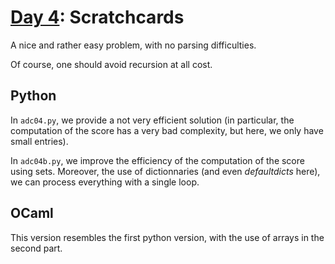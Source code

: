 # [Day 4](https://adventofcode.com/2023/day/4): Scratchcards

A nice and rather easy problem, with no parsing difficulties.

Of course, one should avoid recursion at all cost.

## Python

In `adc04.py`, we provide a not very efficient solution (in particular, the computation of the score has a very bad complexity, but here, we only have small entries).

In `adc04b.py`, we improve the efficiency of the computation of the score using sets. Moreover, the use of dictionnaries (and even _defaultdicts_ here), we can process everything with a single loop.

## OCaml

This version resembles the first python version, with the use of arrays in the second part.
